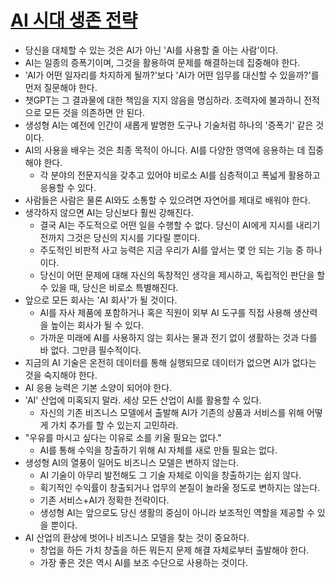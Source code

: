 # [AI 시대 생존 전략](http://aladin.kr/p/pReG7)

- 당신을 대체할 수 있는 것은 AI가 아닌 'AI를 사용할 줄 아는 사람'이다.
- AI는 일종의 증폭기이며, 그것을 활용하여 문제를 해결하는데 집중해야 한다.
- 'AI가 어떤 일자리를 차지하게 될까?'보다 'AI가 어떤 임무를 대신할 수 있을까?'를 먼저 질문해야 한다.
- 챗GPT는 그 결과물에 대한 책임을 지지 않음을 명심하라. 조력자에 불과하니 전적으로 모든 것을 의존하면 안 된다.
- 생성형 AI는 예전에 인간이 새롭게 발명한 도구나 기술처럼 하나의 '증폭기' 같은 것이다.
- AI의 사용을 배우는 것은 최종 목적이 아니다. AI를 다양한 영역에 응용하는 데 집중해야 한다.
  - 각 분야의 전문지식을 갖추고 있어야 비로소 AI를 심층적이고 폭넓게 활용하고 응용할 수 있다.
- 사람들은 사람은 물론 AI와도 소통할 수 있으려면 자연어를 제대로 배워야 한다.
- 생각하지 않으면 AI는 당신보다 훨씬 강해진다.
  - 결국 AI는 주도적으로 어떤 일을 수행할 수 없다. 당신이 AI에게 지시를 내리기 전까지 그것은 당신의 지시를 기다릴 뿐이다.
  - 주도적인 비판적 사고 능력은 지금 우리가 AI를 앞서는 몇 안 되는 기능 중 하나이다.
  - 당신이 어떤 문제에 대해 자신의 독창적인 생각을 제시하고, 독립적인 판단을 할 수 있을 때, 당신은 비로소 특별해진다.
- 앞으로 모든 회사는 'AI 회사'가 될 것이다.
  - AI를 자사 제품에 포함하거나 혹은 직원이 외부 AI 도구를 직접 사용해 생산력을 높이는 회사가 될 수 있다.
  - 가까운 미래에 AI를 사용하지 않는 회사는 물과 전기 없이 생활하는 것과 다를 바 없다. 그만큼 필수적이다.
- 지금의 AI 기술은 온전히 데이터를 통해 실행되므로 데이터가 없으면 AI가 없다는 것을 숙지해야 한다.
- AI 응용 능력은 기본 소양이 되어야 한다.
- 'AI' 산업에 미혹되지 말라. 세상 모든 산업이 AI를 활용할 수 있다.
  - 자신의 기존 비즈니스 모델에서 출발해 AI가 기존의 상품과 서비스를 위해 어떻게 가치 추가를 할 수 있는지 고민하라.
- "우유를 마시고 싶다는 이유로 소를 키울 필요는 없다."
  - AI를 통해 수익을 창출하기 위해 AI 자체를 새로 만들 필요는 없다.
- 생성형 AI의 열풍이 일어도 비즈니스 모델은 변하지 않는다.
  - AI 기술이 아무리 발전해도 그 기술 자체로 이익을 창출하기는 쉽지 않다.
  - 획기적인 수익률이 창출되거나 업무의 본질이 놀라울 정도로 변하지는 않는다.
  - 기존 서비스+AI가 정확한 전략이다.
  - 생성형 AI는 앞으로도 당신 생활의 중심이 아니라 보조적인 역할을 제공할 수 있을 뿐이다.
- AI 산업의 환상에 벗어나 비즈니스 모델을 찾는 것이 중요하다.
  - 창업을 하든 가치 창출을 하든 뭐든지 문제 해결 자체로부터 출발해야 한다.
  - 가장 좋은 것은 역시 AI를 보조 수단으로 사용하는 것이다.
